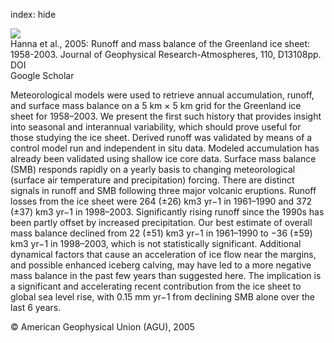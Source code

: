 index: hide

<div class="Citation">
    <div class="Citation-thumb CitationThumb-linked"  data-href="https://doi.org/10.1029/2004jd005641">
      <img src="https://static.claimspace.cloud/climate-study-static/refs/thumbs/13/Hanna_et_al_2005-thumb.png" />
    </div>

  <div class="Citation-body">
    <div class="Citation-text">Hanna et al., 2005: Runoff and mass balance of the Greenland ice sheet: 1958-2003. <span class="Article-journal">Journal of Geophysical Research-Atmospheres, </span><span class="Article-volume">110, </span>D13108pp.</div>
    <div class="Citation-links">
      <div class="CitationLink" data-href="https://doi.org/10.1029/2004jd005641">
        <div class="CitationLink-icon CitationLink-Doi"></div>
        <div class="CitationLink-text">DOI</div>
      </div>
      <div class="CitationLink" data-href="https://scholar.google.com/scholar?q=10.1029/2004jd005641">
        <div class="CitationLink-icon CitationLink-Scholar"></div>
        <div class="CitationLink-text">Google Scholar</div>
      </div>
    </div>
  </div>
</div>

Meteorological models were used to retrieve annual accumulation, runoff, and surface mass balance on a 5 km × 5 km grid for the Greenland ice sheet for 1958–2003. We present the first such history that provides insight into seasonal and interannual variability, which should prove useful for those studying the ice sheet. Derived runoff was validated by means of a control model run and independent in situ data. Modeled accumulation has already been validated using shallow ice core data. Surface mass balance (SMB) responds rapidly on a yearly basis to changing meteorological (surface air temperature and precipitation) forcing. There are distinct signals in runoff and SMB following three major volcanic eruptions. Runoff losses from the ice sheet were 264 (±26) km3 yr−1 in 1961–1990 and 372 (±37) km3 yr−1 in 1998–2003. Significantly rising runoff since the 1990s has been partly offset by increased precipitation. Our best estimate of overall mass balance declined from 22 (±51) km3 yr−1 in 1961–1990 to −36 (±59) km3 yr−1 in 1998–2003, which is not statistically significant. Additional dynamical factors that cause an acceleration of ice flow near the margins, and possible enhanced iceberg calving, may have led to a more negative mass balance in the past few years than suggested here. The implication is a significant and accelerating recent contribution from the ice sheet to global sea level rise, with 0.15 mm yr−1 from declining SMB alone over the last 6 years.

<div class="Citation-copy">
&copy; American Geophysical Union (AGU), 2005
</div>